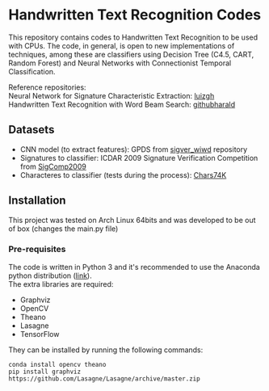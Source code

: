 # Handwritten Text Recognition Codes

This repository contains codes to Handwritten Text Recognition to be used with CPUs.
The code, in general, is open to new implementations of techniques, among these are classifiers using Decision Tree (C4.5, CART, Random Forest) and Neural Networks with Connectionist Temporal Classification.

Reference repositories:<br />
Neural Network for Signature Characteristic Extraction: [luizgh](https://github.com/luizgh/sigver_wiwd)<br />
Handwritten Text Recognition with Word Beam Search: [githubharald](https://github.com/githubharald/SimpleHTR)

## Datasets

* CNN model (to extract features): GPDS from [sigver_wiwd](https://github.com/luizgh/sigver_wiwd) repository
* Signatures to classifier: ICDAR 2009 Signature Verification Competition from [SigComp2009](http://www.iapr-tc11.org/mediawiki/index.php/ICDAR_2009_Signature_Verification_Competition_(SigComp2009))
* Characteres to classifier (tests during the process): [Chars74K](http://www.ee.surrey.ac.uk/CVSSP/demos/chars74k/)

## Installation

This project was tested on Arch Linux 64bits and was developed to be out of box (changes the main.py file)

### Pre-requisites

The code is written in Python 3 and it's recommended to use the Anaconda python distribution ([link](https://www.anaconda.com/download/)).<br />
The extra libraries are required:

* Graphviz
* OpenCV
* Theano
* Lasagne
* TensorFlow

They can be installed by running the following commands:

```
conda install opencv theano
pip install graphviz https://github.com/Lasagne/Lasagne/archive/master.zip
```
